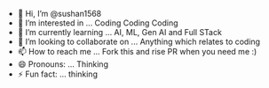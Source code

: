 - 👋 Hi, I’m @sushan1568
- 👀 I’m interested in ... Coding Coding Coding
- 🌱 I’m currently learning ... AI, ML, Gen AI and Full STack
- 💞️ I’m looking to collaborate on ... Anything which relates to coding
- 📫 How to reach me ... Fork this and rise PR when you need me :)
- 😄 Pronouns: ... Thinking
- ⚡ Fun fact: ... thinking

<!---
sushan1568/sushan1568 is a ✨ special ✨ repository because its `README.md` (this file) appears on your GitHub profile.
You can click the Preview link to take a look at your changes.
--->
